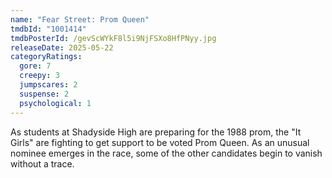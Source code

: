 ```yaml
---
name: "Fear Street: Prom Queen"
tmdbId: "1001414"
tmdbPosterId: /gevScWYkF8l5i9NjFSXo8HfPNyy.jpg
releaseDate: 2025-05-22
categoryRatings:
  gore: 7
  creepy: 3
  jumpscares: 2
  suspense: 2
  psychological: 1
---
```

As students at Shadyside High are preparing for the 1988 prom, the "It Girls" are fighting to get support to be voted Prom Queen. As an unusual nominee emerges in the race, some of the other candidates begin to vanish without a trace.